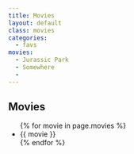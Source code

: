 ```yaml
---
title: Movies
layout: default
class: movies
categories:
  - favs
movies:
  - Jurassic Park
  - Somewhere
  -
---
```


<article>
  <section>
  <h2>Movies</h2>
  <ul>
    {% for movie in page.movies %}
    <li>{{ movie }}</li>
    {% endfor %}
  </ul>

</section>

</article>
